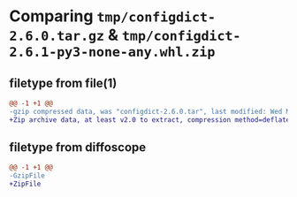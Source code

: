 # Comparing `tmp/configdict-2.6.0.tar.gz` & `tmp/configdict-2.6.1-py3-none-any.whl.zip`

## filetype from file(1)

```diff
@@ -1 +1 @@
-gzip compressed data, was "configdict-2.6.0.tar", last modified: Wed Mar 29 14:40:11 2023, max compression
+Zip archive data, at least v2.0 to extract, compression method=deflate
```

## filetype from diffoscope

```diff
@@ -1 +1 @@
-GzipFile
+ZipFile
```

